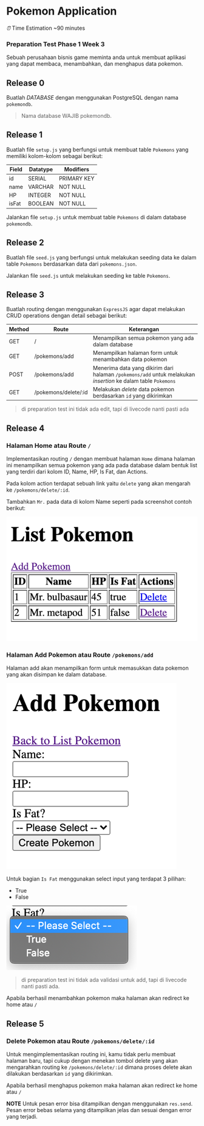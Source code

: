 # Pokemon Application

_⏰_ Time Estimation ~90 minutes

### Preparation Test Phase 1 Week 3

Sebuah perusahaan bisnis game meminta anda untuk membuat aplikasi yang dapat membaca, menambahkan, dan menghapus data pokemon.

## Release 0
Buatlah *DATABASE* dengan menggunakan PostgreSQL dengan nama `pokemondb`.
> Nama database WAJIB pokemondb.

## Release 1
Buatlah file `setup.js` yang berfungsi untuk membuat table `Pokemons` yang memiliki kolom-kolom sebagai berikut:

| Field         | Datatype | Modifiers   |
| ------------- | -------- | ----------- |
| id            | SERIAL   | PRIMARY KEY |
| name          | VARCHAR  | NOT NULL    |
| HP            | INTEGER  | NOT NULL    |
| isFat         | BOOLEAN  | NOT NULL    |

Jalankan file `setup.js` untuk membuat table `Pokemons` di dalam database `pokemondb`.

## Release 2
Buatlah file `seed.js` yang berfungsi untuk melakukan seeding data ke dalam table `Pokemons` berdasarkan data dari `pokemons.json`.

Jalankan file `seed.js` untuk melakukan seeding ke table `Pokemons`.

## Release 3

Buatlah routing dengan menggunakan `ExpressJS` agar dapat melakukan CRUD operations dengan detail sebagai berikut:

| Method | Route             | Keterangan                                                                                                               |
| ------ | ----------------- | ------------------------------------------------------------------------------------------------------------------------ |
| GET    | /                 | Menampilkan semua pokemon yang ada dalam database                                                                        |
| GET    | /pokemons/add     | Menampilkan halaman form untuk menambahkan data pokemon                                                                  |
| POST   | /pokemons/add     | Menerima data yang dikirim dari halaman `/pokemons/add` untuk melakukan _insertion_ ke dalam table `Pokemons`            |
| GET    | /pokemons/delete/:id | Melakukan _delete_ data pokemon berdasarkan `id` yang dikirimkan                                                      |
> di preparation test ini tidak ada edit, tapi di livecode nanti pasti ada

## Release 4
### Halaman Home atau Route `/`
Implementasikan routing `/` dengan membuat halaman `Home` dimana halaman ini menampilkan semua pokemon yang ada pada database dalam bentuk list yang terdiri dari kolom ID, Name, HP, Is Fat, dan Actions.

Pada kolom action terdapat sebuah link yaitu `delete` yang akan mengarah ke `/pokemons/delete/:id`.

Tambahkan `Mr.` pada data di kolom Name seperti pada screenshot contoh berikut:

![home](./assets/home.png "home")

### Halaman Add Pokemon atau Route `/pokemons/add`
Halaman add akan menampilkan form untuk memasukkan data pokemon yang akan disimpan ke dalam database.

![add](./assets/add-form.png "add")

Untuk bagian `Is Fat` menggunakan select input yang terdapat 3 pilihan:
  - True
  - False

![add](./assets/select-option.png "add")
> di preparation test ini tidak ada validasi untuk add, tapi di livecode nanti pasti ada.

Apabila berhasil menambahkan pokemon maka halaman akan redirect ke home atau `/`

## Release 5
### Delete Pokemon atau Route `/pokemons/delete/:id`
Untuk mengimplementasikan routing ini, kamu tidak perlu membuat halaman baru, tapi cukup dengan menekan tombol delete yang akan mengarahkan routing ke `/pokemons/delete/:id` dimana proses delete akan dilakukan berdasarkan `id` yang dikirimkan. 

Apabila berhasil menghapus pokemon maka halaman akan redirect ke home atau `/`

**NOTE**
Untuk pesan error bisa ditampilkan dengan menggunakan `res.send`. Pesan error bebas selama yang ditampilkan jelas dan sesuai dengan error yang terjadi.
